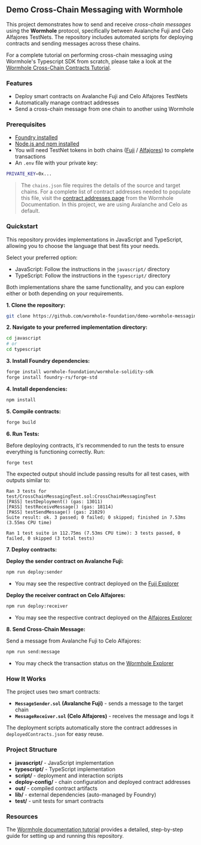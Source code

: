 ## Demo Cross-Chain Messaging with Wormhole

This project demonstrates how to send and receive _cross-chain messages_ using the **Wormhole** protocol, specifically between Avalanche Fuji and Celo Alfajores TestNets. The repository includes automated scripts for deploying contracts and sending messages across these chains.

For a complete tutorial on performing cross-chain messaging using Wormhole's Typescript SDK from scratch, please take a look at the [Wormhole Cross-Chain Contracts Tutorial](https://wormhole.com/docs/tutorials/messaging/cross-chain-contracts/).

### Features

 - Deploy smart contracts on Avalanche Fuji and Celo Alfajores TestNets
 - Automatically manage contract addresses
 - Send a cross-chain message from one chain to another using Wormhole

### Prerequisites

- [Foundry installed](https://book.getfoundry.sh/getting-started/installation)
- [Node.js and npm installed](https://docs.npmjs.com/downloading-and-installing-node-js-and-npm)
- You will need TestNet tokens in both chains ([Fuji](https://faucets.chain.link/fuji) / [Alfajores](https://faucets.chain.link/celo-alfajores-testnet)) to complete transactions
- An `.env` file with your private key:

```bash
PRIVATE_KEY=0x...
```

> The `chains.json` file requires the details of the source and target chains. For a complete list of contract addresses needed to populate this file, visit the [contract addresses page](https://wormhole.com/docs/build/reference/) from the Wormhole Documentation. In this project, we are using Avalanche and Celo as default.

### Quickstart

This repository provides implementations in JavaScript and TypeScript, allowing you to choose the language that best fits your needs.

Select your preferred option:

- JavaScript: Follow the instructions in the `javascript/` directory
- TypeScript: Follow the instructions in the `typescript/` directory

Both implementations share the same functionality, and you can explore either or both depending on your requirements.

**1. Clone the repository:**

```bash
git clone https://github.com/wormhole-foundation/demo-wormhole-messaging.git
```

**2. Navigate to your preferred implementation directory:**

```bash
cd javascript
# or
cd typescript
```

**3. Install Foundry dependencies:**

```bash
forge install wormhole-foundation/wormhole-solidity-sdk
forge install foundry-rs/forge-std
```


**4. Install dependencies:**

```bash
npm install
```

**5. Compile contracts:**

```bash
forge build
```

**6. Run Tests:**

Before deploying contracts, it's recommended to run the tests to ensure everything is functioning correctly. Run:

```bash
forge test
```

The expected output should include passing results for all test cases, with outputs similar to:

```
Ran 3 tests for test/CrossChainMessagingTest.sol:CrossChainMessagingTest
[PASS] testDeployment() (gas: 13011)
[PASS] testReceiveMessage() (gas: 18114)
[PASS] testSendMessage() (gas: 21029)
Suite result: ok. 3 passed; 0 failed; 0 skipped; finished in 7.53ms (3.55ms CPU time)

Ran 1 test suite in 112.75ms (7.53ms CPU time): 3 tests passed, 0 failed, 0 skipped (3 total tests)
```

**7. Deploy contracts:**

**Deploy the sender contract on Avalanche Fuji:**

```bash
npm run deploy:sender
```
- You may see the respective contract deployed on the [Fuji Explorer](https://testnet.snowtrace.io/)

**Deploy the receiver contract on Celo Alfajores:**

```bash
npm run deploy:receiver
```
- You may see the respective contract deployed on the [Alfajores Explorer](https://explorer.celo.org/alfajores/)

**8. Send Cross-Chain Message:**

Send a message from Avalanche Fuji to Celo Alfajores:

```bash
npm run send:message
```
- You may check the transaction status on the [Wormhole Explorer](https://wormholescan.io/#/?network=TESTNET)

### How It Works

The project uses two smart contracts:

- **`MessageSender.sol` (Avalanche Fuji)** - sends a message to the target chain
- **`MessageReceiver.sol` (Celo Alfajores)** - receives the message and logs it

The deployment scripts automatically store the contract addresses in `deployedContracts.json` for easy reuse.

### Project Structure

- **javascript/** - JavaScript implementation
- **typescript/** - TypeScript implementation
- **script/** - deployment and interaction scripts
- **deploy-config/** - chain configuration and deployed contract addresses
- **out/** - compiled contract artifacts
- **lib/** - external dependencies (auto-managed by Foundry)
- **test/** - unit tests for smart contracts

### Resources
The [Wormhole documentation tutorial](https://wormhole.com/docs/tutorials/by-product/contract-integrations/cross-chain-contracts/) provides a detailed, step-by-step guide for setting up and running this repository.
